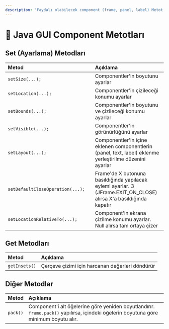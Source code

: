 ```yaml
---
description: 'Faydalı olabilecek component (frame, panel, label) Metot''ları'
---
```


# 💠 Java GUI Component Metotları

## Set \(Ayarlama\) Metodları

| Metod |  | Açıklama |
| :--- | :--- | :--- |
| `setSize(...);` |  | Componentler'in boyutunu ayarlar |
| `setLocation(...);` |  | Componentler'in çizileceği konumu ayarlar |
| `setBounds(...);` |  | Componentler'in boyutunu ve çizileceği konumu ayarlar |
| `setVisible(...);` |  | Componentler'in görünürlüğünü ayarlar |
| `setLayout(...);` |  | Componentler'in içine eklenen componentlerin \(panel, text, label\) eklenme yerleştirilme düzenini ayarlar |
| `setDefaultCloseOperation(...);` |  | Frame'de X butonuna basıldığında yapılacak eylemi ayarlar. 3 \(JFrame.EXIT\_ON\_CLOSE\) alırsa X'a basıldığında kapatır |
| `setLocationRelativeTo(...);` |  | Component'in ekrana çizilme konumu ayarlar. Null alırsa tam ortaya çizer |

## Get Metodları

| Metod | Açıklama |
| :--- | :--- |
| `getInsets()` | Çerçeve çizimi için harcanan değerleri döndürür |

## Diğer Metodlar

| Metod | Açıklama |
| :--- | :--- |
| `pack()` | Component'i alt öğelerine göre yeniden boyutlandırır. `frame.pack()` yapılırsa, içindeki öğelerin boyutuna göre minimum boyutu alır. |

